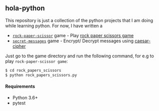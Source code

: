 ## hola-python

This repository is just a collection of the python projects that I am doing while learning python. For now, I have written a

* [`rock-paper-scissor`](https://github.com/shreyaganguly/hola-python/blob/master/rock_papers_scissor) game - Play [rock paper scissors game](https://en.wikipedia.org/wiki/Rock%E2%80%93paper%E2%80%93scissors)
* [`secret-messages`](https://github.com/shreyaganguly/hola-python/blob/master/secret_messages) game - Encrypt/ Decrypt messages using [caesar-cipher](http://practicalcryptography.com/ciphers/caesar-cipher/)

Just go to the game directory and run the following command, for e.g to play `rock-paper-scissor game`:

```bash
$ cd rock_papers_scissors
$ python rock_papers_scissors.py
```

#### Requirements
* Python 3.6+
* pytest
